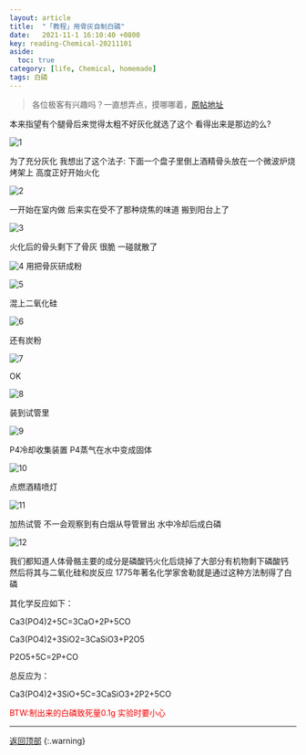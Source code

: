 ```yaml
---
layout: article
title:  "「教程」用骨灰自制白磷"
date:   2021-11-1 16:10:40 +0800
key: reading-Chemical-20211101
aside:
  toc: true
category: [life, Chemical, homemade]
tags: 白磷
---
```

<span id='head'></span>
<!--more-->

> 各位极客有兴趣吗？一直想弄点，摸哪哪着，[原帖地址](http://blog.sina.com.cn/s/blog_442bf425010008m8.html)

本来指望有个腿骨后来觉得太粗不好灰化就选了这个 看得出来是那边的么? 

![1](https://github.com/xusos/note-images/raw/main/images/1455351043815u_5929_uw_1240_wh_860_hl_117105_l.jpg)
 
 
为了充分灰化 我想出了这个法子: 下面一个盘子里倒上酒精骨头放在一个微波炉烧烤架上 高度正好开始火化 
 
 
![2](https://github.com/xusos/note-images/raw/main/images/1455351044033u_5929_uw_838_wh_1262_hl_98508_l.jpg)
 
一开始在室内做 后来实在受不了那种烧焦的味道 搬到阳台上了 
 
![3](https://github.com/xusos/note-images/raw/main/images/1455351044237u_5929_uw_1240_wh_860_hl_181957_l.jpg)
 
火化后的骨头剩下了骨灰 很脆 一碰就散了 
 
![4](https://github.com/xusos/note-images/raw/main/images/1455351044505u_5929_uw_1240_wh_860_hl_189394_l.jpg)
用把骨灰研成粉 
 
![5](https://github.com/xusos/note-images/raw/main/images/1455351044849u_5929_uw_1240_wh_860_hl_140451_l.jpg)
 
混上二氧化硅 
 
![6](https://github.com/xusos/note-images/raw/main/images/1455351045117u_5929_uw_1240_wh_860_hl_134120_l.jpg)
 
还有炭粉 

![7](https://github.com/xusos/note-images/raw/main/images/1455351045367u_5929_uw_1240_wh_860_hl_187134_l.jpg)

OK

![8](https://github.com/xusos/note-images/raw/main/images/1455351045634u_5929_uw_1240_wh_860_hl_217464_l.jpg)

装到试管里

![9](https://github.com/xusos/note-images/raw/main/images/1455351045959u_5929_uw_1240_wh_860_hl_113892_l.jpg)
 
P4冷却收集装置 P4蒸气在水中变成固体 

![10](https://github.com/xusos/note-images/raw/main/images/1455351046145u_5929_uw_1240_wh_860_hl_102225_l.jpg)

点燃酒精喷灯

![11](https://github.com/xusos/note-images/raw/main/images/1455351046341u_5929_uw_838_wh_1262_hl_64074_l.jpg)

加热试管 不一会观察到有白烟从导管冒出 水中冷却后成白磷

![12](https://github.com/xusos/note-images/raw/main/images/1455351046480u_5929_uw_1240_wh_860_hl_71092_l.jpg)

我们都知道人体骨骼主要的成分是磷酸钙火化后烧掉了大部分有机物剩下磷酸钙 然后将其与二氧化硅和炭反应 1775年著名化学家舍勒就是通过这种方法制得了白磷

其化学反应如下：

 Ca3(PO4)2+5C=3CaO+2P+5CO

 Ca3(PO4)2+3SiO2=3CaSiO3+P2O5

 P2O5+5C=2P+CO

总反应为：

 Ca3(PO4)2+3SiO+5C=3CaSiO3+2P2+5CO

<font color="#f00000">BTW:制出来的白磷致死量0.1g 实验时要小心</font>

-------------------
[返回顶部](#head)
{:.warning}